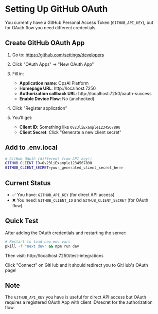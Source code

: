 # Setting Up GitHub OAuth

You currently have a GitHub Personal Access Token (`GITHUB_API_KEY`), but for OAuth flow you need different credentials.

## Create GitHub OAuth App

1. Go to: https://github.com/settings/developers
2. Click "OAuth Apps" → "New OAuth App"
3. Fill in:
   - **Application name**: OpsAI Platform
   - **Homepage URL**: http://localhost:7250
   - **Authorization callback URL**: http://localhost:7250/oauth-success
   - **Enable Device Flow**: No (unchecked)

4. Click "Register application"

5. You'll get:
   - **Client ID**: Something like `Ov23liExample1234567890`
   - **Client Secret**: Click "Generate a new client secret"

## Add to .env.local

```bash
# GitHub OAuth (different from API key!)
GITHUB_CLIENT_ID=Ov23liExample1234567890
GITHUB_CLIENT_SECRET=your_generated_client_secret_here
```

## Current Status

- ✅ You have: `GITHUB_API_KEY` (for direct API access)
- ❌ You need: `GITHUB_CLIENT_ID` and `GITHUB_CLIENT_SECRET` (for OAuth flow)

## Quick Test

After adding the OAuth credentials and restarting the server:

```bash
# Restart to load new env vars
pkill -f "next dev" && npm run dev
```

Then visit: http://localhost:7250/test-integrations

Click "Connect" on GitHub and it should redirect you to GitHub's OAuth page!

## Note

The `GITHUB_API_KEY` you have is useful for direct API access but OAuth requires a registered OAuth App with client ID/secret for the authorization flow.